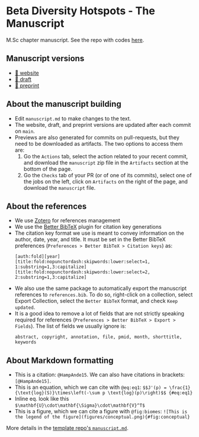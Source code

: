 # Beta Diversity Hotspots - The Manuscript

M.Sc chapter manuscript. See the repo with codes [here](https://github.com/gabrieldansereau/betadiversity-hotspots).

## Manuscript versions

[main_html]: https://gabrieldansereau.github.io/ms_betadiversity_hotspots/
[main_draft]: https://gabrieldansereau.github.io/ms_betadiversity_hotspots/draft.pdf
[main_preprint]: https://gabrieldansereau.github.io/ms_betadiversity_hotspots/preprint.pdf

- [:blue_book: website][main_html]
- [:page_facing_up: draft][main_draft]
- [:newspaper: preprint][main_preprint]

## About the manuscript building

- Edit `manuscript.md` to make changes to the text.
- The website, draft, and preprint versions are updated after each commit on
  `main`. 
- Previews are also generated for commits on pull-requests, but they need to be
  downloaded as artifacts. The two options to access them are:
  1. Go the `Actions` tab, select the action related to your recent commit, and
     download the `manuscript` zip file in the `Artifacts` section at the bottom
     of the page.
  1. Go the `Checks` tab of your PR (or of one of its commits), select one of
     the jobs on the left, click on `Artifacts` on the right of the page,
     and download the `manuscript` file.

## About the references

- We use [Zotero](https://www.zotero.org/) for references management
- We use the [Better BibTeX](https://retorque.re/zotero-better-bibtex/) plugin
  for citation key generations
- The citation key format we use is meant to convey information on the author,
  date, year, and title. It must be set in the Better BibTeX preferences 
  (`Preferences > Better BibTeX > Citation keys`) as:
    ```
    [auth:fold][year][title:fold:nopunctordash:skipwords:lower:select=1,    1:substring=1,3:capitalize][title:fold:nopunctordash:skipwords:lower:select=2,  2:substring=1,3:capitalize]
    ```
- We also use the same package to automatically export the manuscript references
  to `references.bib`. To do so, right-click on a collection, select Export
  Collection, select the `Better BibTeX` format, and check `Keep updated`.
- It is a good idea to remove a lot of fields that are not strictly speaking
  required for references (`Preferences > Better BibTeX > Export > Fields`). The list of fields we usually ignore is:
    ```
    abstract, copyright, annotation, file, pmid, month, shorttitle, keywords
    ```

## About Markdown formatting

- This is a citation: `@HampAnde15`. We can also have citations in brackets:
  `[@HampAnde15]`.
- This is an equation, which we can cite with `@eq:eq1`:
  `$$J'(p) = \frac{1}{\text{log}(S)}\times\left(-\sum p \text{log}(p)\right)$$
  {#eq:eq1}`
- Inline eq. look like this `$\mathbf{U}\cdot\mathbf{\Sigma}\cdot\mathbf{V}^T$`
- This is a figure, which we can cite a figure with `@fig:biomes`:
  `![This is the legend of the figure](figures/conceptual.png){#fig:conceptual}`

More details in the [template repo's `manuscript.md`](https://github.com/PoisotLab/manuscript-template/blob/master/manuscript.md).
